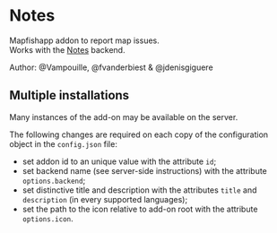 # Notes

Mapfishapp addon to report map issues.  
Works with the [Notes](https://github.com/georchestra/notes) backend.

Author: @Vampouille, @fvanderbiest & @jdenisgiguere

## Multiple installations

Many instances of the add-on may be available on the server.

The following changes are required on each copy of the configuration object in the `config.json` file:

* set addon id to an unique value with the attribute `id`;
* set backend name (see server-side instructions) with the attribute `options.backend`;
* set distinctive title and description with the attributes `title` and `description` (in every supported languages);
* set the path to the icon relative to add-on root with the attribute `options.icon`.